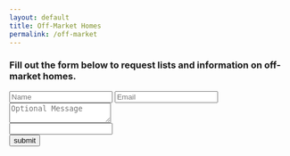 ```yaml
---
layout: default
title: Off-Market Homes
permalink: /off-market
---
```


<h3 class="center">Fill out the form below to request lists and information on off-market homes.</h3>

<form class="contact-form" method="post" action="https://formspree.io/{{site.data.settings.client.email}}">
  <input type="text" name="name" placeholder="Name" required>
  <input type="email" name="_replyto" placeholder="Email" required>
  <textarea name="Message" placeholder="Optional Message"></textarea>
  <!-- Cloud cannon settings field -->
  <div class="hidden">
    <input type="hidden" name="_to" value="{{site.data.settings.client.email}}">
    <input type="hidden" name="_subject" value="Off Market Homes Request">
    <input type="text" name="_gotcha">
  </div>

  <input type="submit" value="submit">
</form>
